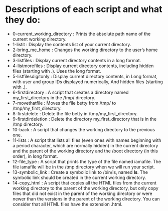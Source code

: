 # Descriptions of each script and what they do:
- 0-current_working_directory : Prints the absolute path name of the current working directory.
- 1-listit : Display the contents list of your current directory.
- 2-bring_me_home : Changes the working directory to the user’s home directory.
- 3-listfiles : Display current directory contents in a long format.
- 4-listmorefiles : Display current directory contents, including hidden files (starting with .). Uses the long format.
- 5-listfilesdigitonly : Display current directory contents, in Long format, with user and group IDs displayed numerically, And hidden files (starting with .).
- 6-firstdirectory : A script that creates a directory named my_first_directory in the /tmp/ directory.
- 7-movethatfile : Moves the file betty from /tmp/ to /tmp/my_first_directory.
- 8-firstdelete : Delete the file betty in /tmp/my_first_directory.
- 9-firstdirdeletion : Delete the directory my_first_directory that is in the /tmp directory.
- 10-back : A script that changes the working directory to the previous one.
- 11-lists : A script that lists all files (even ones with names beginning with a period character, which are normally hidden) in the current directory and the parent of the working directory and the /boot directory (in this order), in long format.
- 12-file_type : A script that prints the type of the file named iamafile. The file iamafile will be in the /tmp directory when we will run your script.
- 13-symbolic_link : Create a symbolic link to /bin/ls, named __ls__. The symbolic link should be created in the current working directory. 
- 14-copy_html : A script that copies all the HTML files from the current working directory to the parent of the working directory, but only copy files that did not exist in the parent of the working directory or were newer than the versions in the parent of the working directory. You can consider that all HTML files have the extension .html.

